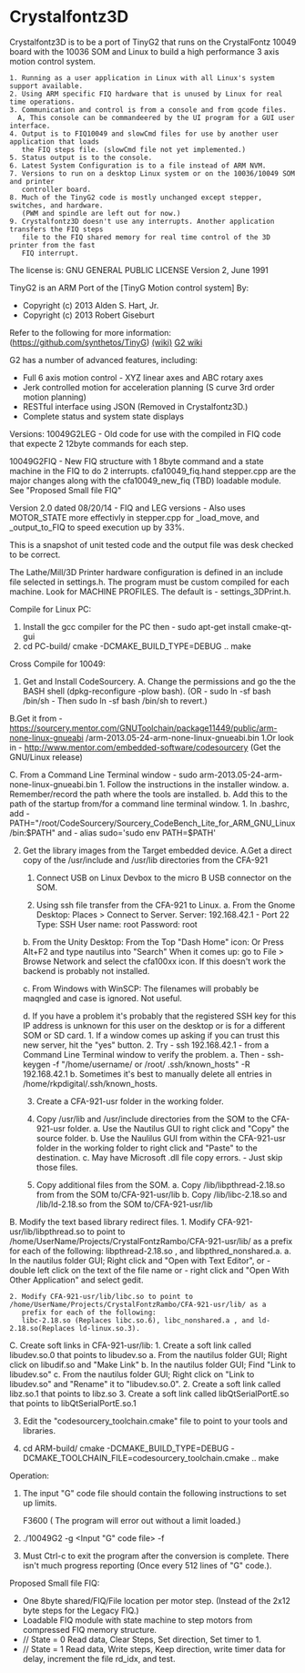 # Crystalfontz3D
Crystalfontz3D is to be a port of TinyG2 that runs on the CrystalFontz 10049 board with the 10036 SOM
  and Linux to build a high performance 3 axis motion control system.

    1. Running as a user application in Linux with all Linux's system support available.
    2. Using ARM specific FIQ hardware that is unused by Linux for real time operations.
    3. Communication and control is from a console and from gcode files.
      A, This console can be commandeered by the UI program for a GUI user interface.
    4. Output is to FIQ10049 and slowCmd files for use by another user application that loads
       the FIQ steps file. (slowCmd file not yet implemented.)
    5. Status output is to the console.
    6. Latest System Configuration is to a file instead of ARM NVM.
    7. Versions to run on a desktop Linux system or on the 10036/10049 SOM and printer
       controller board.
    8. Much of the TinyG2 code is mostly unchanged except stepper, switches, and hardware.
       (PWM and spindle are left out for now.)
    9. Crystalfontz3D doesn't use any interrupts. Another application transfers the FIQ steps
       file to the FIQ shared memory for real time control of the 3D printer from the fast
       FIQ interrupt.

The license is:
                    GNU GENERAL PUBLIC LICENSE
                       Version 2, June 1991

TinyG2 is an ARM Port of the [TinyG Motion control system]
By:
 * Copyright (c) 2013 Alden S. Hart, Jr.
 * Copyright (c) 2013 Robert Giseburt

Refer to the following for more information:
(https://github.com/synthetos/TinyG)
[(wiki)](https://github.com/synthetos/TinyG/wiki)
[G2 wiki](https://github.com/synthetos/g2/wiki)

G2 has a number of advanced features, including:
* Full 6 axis motion control - XYZ linear axes and ABC rotary axes
* Jerk controlled motion for acceleration planning (S curve 3rd order motion planning)
* RESTful interface using JSON (Removed in Crystalfontz3D.)
* Complete status and system state displays



Versions:
10049G2LEG - Old code for use with the compiled in FIQ code that expecte 2 12byte commands for each step.

10049G2FIQ - New FIQ structure with 1 8byte command and a state machine in the FIQ to do 2 interrupts.
             cfa10049_fiq.hand stepper.cpp are the major changes along with the cfa10049_new_fiq (TBD)
             loadable module. See "Proposed Small file FIQ"

Version 2.0 dated 08/20/14 - FIQ and LEG versions - Also uses MOTOR_STATE more effectivly in stepper.cpp for
                                                    _load_move, and _output_to_FIQ to speed execution up by 33%.

This is a snapshot of unit tested code and the output file was desk checked to be correct.



The Lathe/Mill/3D Printer hardware configuration is defined in an include file selected in settings.h.
The program must be custom compiled for each machine.
Look for MACHINE PROFILES. The default is - settings_3DPrint.h. 



Compile for Linux PC:
1. Install the gcc compiler for the PC then - sudo apt-get install cmake-qt-gui
2. cd PC-build/
   cmake -DCMAKE_BUILD_TYPE=DEBUG ..
   make



Cross Compile for 10049:

1. Get and Install CodeSourcery.
  A. Change the permissions and go the the BASH shell (dpkg-reconfigure -plow bash).
     (OR - sudo ln -sf bash /bin/sh - Then sudo ln -sf bash /bin/sh to revert.)

  B.Get it from - https://sourcery.mentor.com/GNUToolchain/package11449/public/arm-none-linux-gnueabi
                  /arm-2013.05-24-arm-none-linux-gnueabi.bin
    1.Or look in - http://www.mentor.com/embedded-software/codesourcery (Get the GNU/Linux release)

  C. From a Command Line Terminal window - sudo arm-2013.05-24-arm-none-linux-gnueabi.bin
    1. Follow the instructions in the installer window.
      a. Remember/record the path where the tools are installed.
      b. Add this to the path of the startup from/for a command line terminal window.
        1. In .bashrc, add - PATH="/root/CodeSourcery/Sourcery_CodeBench_Lite_for_ARM_GNU_Linux/bin:$PATH"
                       and - alias sudo='sudo env PATH=$PATH'
                       

2. Get the library images from the Target embedded device.
  A.Get a direct copy of the /usr/include and /usr/lib directories from the CFA-921
    1. Connect USB on Linux Devbox to the micro B USB connector on the SOM.
     
    2. Using ssh file transfer from the CFA-921 to Linux. 
      a. From the Gnome Desktop:
         Places > Connect to Server.
         Server: 192.168.42.1 - Port 22
         Type: SSH
         User name: root
         Password: root
  
      b. From the Unity Desktop:
         From the Top "Dash Home" icon: Or Press Alt+F2 and type nautilus into "Search" 
         When it comes up:  go to File > Browse Network and select the cfa100xx icon.
         If this doesn't work the backend is probably not installed.
  
      c. From Windows with WinSCP:
         The filenames will probably be maqngled and case is ignored. Not useful.

      d. If you have a problem it's probably that the registered SSH key for this IP address is unknown for
         this user on the desktop or is for a different SOM or SD card.
         1. If a window comes up asking if you can trust this new server, hit the "yes" button.
         2. Try - ssh 192.168.42.1 - from a Command Line Terminal window to verify the problem.
           a. Then - ssh-keygen -f "/home/username/ or /root/  .ssh/known_hosts" -R 192.168.42.1
           b. Sometimes it's best to manually delete all entries in /home/rkpdigital/.ssh/known_hosts.
            
    3. Create a CFA-921-usr folder in the working folder.

    4. Copy /usr/lib and /usr/include directories from the SOM to the CFA-921-usr folder.
      a. Use the Nautilus GUI to right click and "Copy" the source folder.
      b. Use the Naulilus GUI from within the CFA-921-usr folder in the working folder to right click and "Paste" to
         the destination.
      c. May have Microsoft .dll file copy errors. - Just skip those files.

    5. Copy additional files from the SOM.
      a. Copy /lib/libpthread-2.18.so from  from the SOM to/CFA-921-usr/lib
      b. Copy /lib/libc-2.18.so and /lib/ld-2.18.so from the SOM to/CFA-921-usr/lib

  B. Modify the text based library redirect files.
    1. Modify CFA-921-usr/lib/libpthread.so to point to /home/UserName/Projects/CrystalFontzRambo/CFA-921-usr/lib/
       as a prefix for each of the following:
       libpthread-2.18.so , and libpthred_nonshared.a.
       a. In the nautilus folder GUI; Right click and "Open with Text Editor", or - 
          double left click on the text of the file name or - 
          right click and "Open With Other Application" and select gedit. 
       
    2. Modify CFA-921-usr/lib/libc.so to point to /home/UserName/Projects/CrystalFontzRambo/CFA-921-usr/lib/ as a
       prefix for each of the following:
       libc-2.18.so (Replaces libc.so.6), libc_nonshared.a , and ld-2.18.so(Replaces ld-linux.so.3).

  C. Create soft links in CFA-921-usr/lib:
    1. Create a soft link called libudev.so.0 that points to libudev.so
      a. From the nautilus folder GUI; Right click on libudif.so and "Make Link"
      b. In the nautilus folder GUI; Find "Link to libudev.so"
      c. From the nautilus folder GUI; Right click on "Link to libudev.so" and "Rename" it to "libudev.so.0".
    2. Create a soft link called libz.so.1 that points to libz.so
    3. Create a soft link called libQtSerialPortE.so that points to libQtSerialPortE.so.1

3. Edit the "codesourcery_toolchain.cmake" file to point to your tools and libraries.

4. cd ARM-build/
   cmake -DCMAKE_BUILD_TYPE=DEBUG -DCMAKE_TOOLCHAIN_FILE=codesourcery_toolchain.cmake ..
   make



Operation:
1. The input "G" code file should contain the following instructions to set up limits.

   F3600 ( The program will error out without a limit loaded.)

2. ./10049G2 -g <Input "G" code file> -f <output FIQ code file>

3. Must Ctrl-c to exit the program after the conversion is complete.
     There isn't much progress reporting (Once every 512 lines of "G" code.). 



Proposed Small file FIQ:
 *    One 8byte shared/FIQ/File location per motor step. (Instead of the 2x12 byte steps for the Legacy FIQ.)
 *    Loadable FIQ module with state machine to step motors from compressed FIQ memory structure.
 *    // State = 0 Read data, Clear Steps, Set direction, Set timer to 1.
 *    // State = 1 Read data, Write steps, Keep direction, write timer data for delay, increment the file rd_idx,
      and test.
